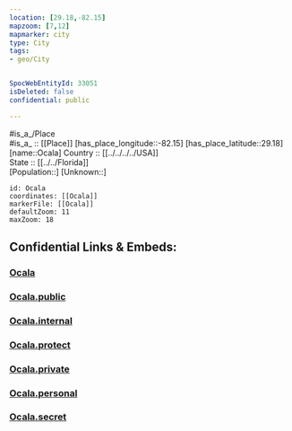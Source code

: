 ```yaml
---
location: [29.18,-82.15] 
mapzoom: [7,12] 
mapmarker: city 
type: City
tags:
- geo/City


SpocWebEntityId: 33051
isDeleted: false
confidential: public

---
```

#is_a_/Place  
#is_a_ :: [[Place]] 
[has_place_longitude::-82.15] 
[has_place_latitude::29.18] 
[name::Ocala] 
Country :: [[../../../../USA]]  
State :: [[../../Florida]]  
[Population::] 
[Unknown::] 


```leaflet
id: Ocala
coordinates: [[Ocala]] 
markerFile: [[Ocala]] 
defaultZoom: 11 
maxZoom: 18
```


## Confidential Links & Embeds: 

### [Ocala](/_Standards/Earth/Continent/America~North/USA/USA~Eastern/Florida/counties~Florida/Marion,County/cities~Marion/Ocala.md) 

### [Ocala.public](/_public/Earth/Continent/America~North/USA/USA~Eastern/Florida/counties~Florida/Marion,County/cities~Marion/Ocala.public.md) 

### [Ocala.internal](/_internal/Earth/Continent/America~North/USA/USA~Eastern/Florida/counties~Florida/Marion,County/cities~Marion/Ocala.internal.md) 

### [Ocala.protect](/_protect/Earth/Continent/America~North/USA/USA~Eastern/Florida/counties~Florida/Marion,County/cities~Marion/Ocala.protect.md) 

### [Ocala.private](/_private/Earth/Continent/America~North/USA/USA~Eastern/Florida/counties~Florida/Marion,County/cities~Marion/Ocala.private.md) 

### [Ocala.personal](/_personal/Earth/Continent/America~North/USA/USA~Eastern/Florida/counties~Florida/Marion,County/cities~Marion/Ocala.personal.md) 

### [Ocala.secret](/_secret/Earth/Continent/America~North/USA/USA~Eastern/Florida/counties~Florida/Marion,County/cities~Marion/Ocala.secret.md)

